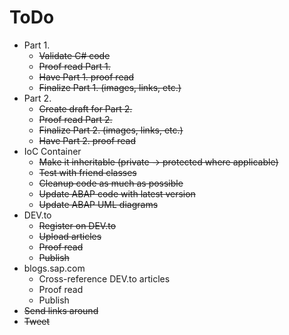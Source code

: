 # ToDo

- Part 1.
	- ~~Validate C# code~~
	- ~~Proof read Part 1.~~
	- ~~Have Part 1. proof read~~
	- ~~Finalize Part 1. (images, links, etc.)~~
- Part 2.
	- ~~Create draft for Part 2.~~
	- ~~Proof read Part 2.~~
	- ~~Finalize Part 2. (images, links, etc.)~~
	- ~~Have Part 2. proof read~~
- IoC Container
	- ~~Make it inheritable (private -> protected where applicable)~~
	- ~~Test with friend classes~~
	- ~~Cleanup code as much as possible~~
	- ~~Update ABAP code with latest version~~
	- ~~Update ABAP UML diagrams~~
- DEV.to
	- ~~Register on DEV.to~~
	- ~~Upload articles~~
	- ~~Proof read~~
	- ~~Publish~~
- blogs.sap.com
	- Cross-reference DEV.to articles
	- Proof read
	- Publish
- ~~Send links around~~
- ~~Tweet~~
